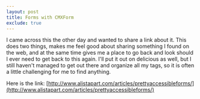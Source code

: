 ```yaml
---
layout: post
title: Forms with CMXForm
exclude: true
---
```


I came across this the other day and wanted to share a link about it. This does two things, makes me feel good about sharing something I found on the web, and at the same time gives me a place to go back and look should I ever need to get back to this again. I'll put it out on delicious as well, but I still haven't managed to get out there and organize all my tags, so it is often a little challenging for me to find anything.

Here is the link: [http://www.alistapart.com/articles/prettyaccessibleforms/](http://www.alistapart.com/articles/prettyaccessibleforms/)